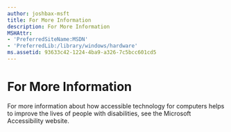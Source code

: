 ```yaml
---
author: joshbax-msft
title: For More Information
description: For More Information
MSHAttr:
- 'PreferredSiteName:MSDN'
- 'PreferredLib:/library/windows/hardware'
ms.assetid: 93633c42-1224-4ba9-a326-7c5bcc601cd5
---
```


# For More Information


For more information about how accessible technology for computers helps to improve the lives of people with disabilities, see the Microsoft Accessibility website.

 

 






